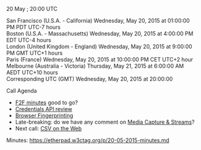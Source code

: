 20 May ; 20:00 UTC

San Francisco (U.S.A. - California)	Wednesday, May 20, 2015 at 01:00:00 PM	PDT	UTC-7 hours  
Boston (U.S.A. - Massachusetts)	Wednesday, May 20, 2015 at 4:00:00 PM	EDT	UTC-4 hours  
London (United Kingdom - England)	Wednesday, May 20, 2015 at 9:00:00 PM	GMT	UTC+1 hours  
Paris (France)	Wednesday, May 20, 2015 at 10:00:00 PM	CET	UTC+2 hour  
Melbourne (Australia - Victoria)	Thursday, May 21, 2015 at 6:00:00 AM	AEDT  UTC+10 hours  
Corresponding UTC (GMT)	Wednesday, May 20, 2015 at 20:00:00

Call Agenda  

* [F2F minutes](https://github.com/w3ctag/meetings/tree/gh-pages/2015/04-sfo) good to go?
* [Credentials API review](https://github.com/w3ctag/spec-reviews/issues/49)
* [Browser Fingerprinting](https://github.com/w3ctag/spec-reviews/issues/38)
* Late-breaking: do we have any comment on [Media Capture & Streams](https://lists.w3.org/Archives/Member/chairs/2015AprJun/0017.html)?
* Next call: [CSV on the Web](https://github.com/w3ctag/spec-reviews/issues/55)

Minutes: https://etherpad.w3ctag.org/p/20-05-2015-minutes.md
